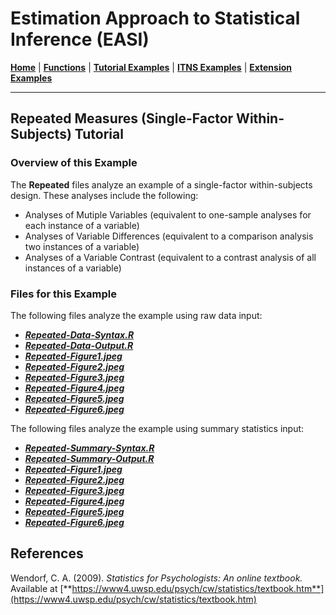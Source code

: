 # Estimation Approach to Statistical Inference (EASI)

[**Home**](https://github.com/cwendorf/EASI/) | 
[**Functions**](https://github.com/cwendorf/EASI/tree/master/A-Functions) | 
[**Tutorial Examples**](https://github.com/cwendorf/EASI/tree/master/B-TutorialExamples) | 
[**ITNS Examples**](https://github.com/cwendorf/EASI/tree/master/C-ITNSExamples) | 
[**Extension Examples**](https://github.com/cwendorf/EASI/tree/master/D-ExtensionExamples)

---

## Repeated Measures (Single-Factor Within-Subjects) Tutorial

### Overview of this Example

The **Repeated** files analyze an example of a single-factor within-subjects design. These analyses include the following:

- Analyses of Mutiple Variables (equivalent to one-sample analyses for each instance of a variable)
- Analyses of Variable Differences (equivalent to a comparison analysis two instances of a variable)
- Analyses of a Variable Contrast (equivalent to a contrast analysis of all instances of a variable)

### Files for this Example
  
The following files analyze the example using raw data input:

- [**_Repeated-Data-Syntax.R_**](./Repeated-Data-Syntax.R)
- [**_Repeated-Data-Output.R_**](./Repeated-Data-Output.R)
- [**_Repeated-Figure1.jpeg_**](./Repeated-Figure1.jpeg)
- [**_Repeated-Figure2.jpeg_**](./Repeated-Figure2.jpeg)
- [**_Repeated-Figure3.jpeg_**](./Repeated-Figure3.jpeg) 
- [**_Repeated-Figure4.jpeg_**](./Repeated-Figure4.jpeg) 
- [**_Repeated-Figure5.jpeg_**](./Repeated-Figure5.jpeg) 
- [**_Repeated-Figure6.jpeg_**](./Repeated-Figure6.jpeg) 

The following files analyze the example using summary statistics input:

- [**_Repeated-Summary-Syntax.R_**](./Repeated-Summary-Syntax.R)
- [**_Repeated-Summary-Output.R_**](./Repeated-Summary-Output.R)
- [**_Repeated-Figure1.jpeg_**](./Repeated-Figure1.jpeg)
- [**_Repeated-Figure2.jpeg_**](./Repeated-Figure2.jpeg)
- [**_Repeated-Figure3.jpeg_**](./Repeated-Figure3.jpeg) 
- [**_Repeated-Figure4.jpeg_**](./Repeated-Figure4.jpeg) 
- [**_Repeated-Figure5.jpeg_**](./Repeated-Figure5.jpeg) 
- [**_Repeated-Figure6.jpeg_**](./Repeated-Figure6.jpeg) 

## References

Wendorf, C. A. (2009). _Statistics for Psychologists: An online textbook._ Available at [**https://www4.uwsp.edu/psych/cw/statistics/textbook.htm**](https://www4.uwsp.edu/psych/cw/statistics/textbook.htm)
